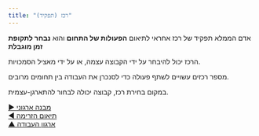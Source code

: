 ```yaml
---
title: "רכז (תפקיד)"
---
```



אדם הממלא תפקיד של רכז אחראי לתיאום **הפעולות של התחום** והוא **נבחר לתקופת זמן מוגבלת**

הרכז יכול להיבחר על ידי הקבוצה עצמה, או על ידי מאציל הסמכויות.

מספר רכזים עשויים לשתף פעולה כדי לסנכרן את העבודה בין תחומים מרובים.

במקום בחירת רכז, קבוצה יכולה לבחור להתארגן-עצמית.

[&#9654; מבנה ארגוני](organizational-structure.html)<br/>[&#9664; תיאום הזרימה](align-flow.html)<br/>[&#9650; ארגון העבודה](organizing-work.html)

